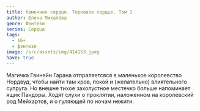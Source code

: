 ```yaml
---
title: Каменное сердце. Терновое сердце. Том 1
author: Елена Михалёва
genre: Фэнтези
series: Сердца
tags:
  - 16+
  - фэнтези
image: /src/assets/img/414153.jpeg
have: true
---
```

Магичка Гвинейн Гарана отпраляетсяся в маленькое королевство Нордвуд, чтобы найти там кров, покой и (желательно) влиятельного супруга. Но внешне тихое захолустное местечко больше напоминает ящик Пандоры. Ходят слухи о проклятии, наложенном на королевский род Мейхартов, и о гуляющей по ночам нежити.
